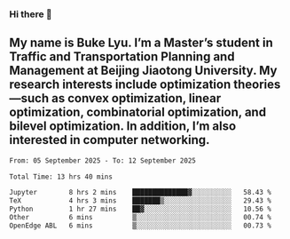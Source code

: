 ### Hi there 👋
## My name is Buke Lyu. I’m a Master’s student in Traffic and Transportation Planning and Management at Beijing Jiaotong University. My research interests include optimization theories—such as convex optimization, linear optimization, combinatorial optimization, and bilevel optimization. In addition, I’m also interested in computer networking.
<!--START_SECTION:waka-->

```txt
From: 05 September 2025 - To: 12 September 2025

Total Time: 13 hrs 40 mins

Jupyter        8 hrs 2 mins    ██████████████▓░░░░░░░░░░   58.43 %
TeX            4 hrs 3 mins    ███████▒░░░░░░░░░░░░░░░░░   29.43 %
Python         1 hr 27 mins    ██▓░░░░░░░░░░░░░░░░░░░░░░   10.56 %
Other          6 mins          ▒░░░░░░░░░░░░░░░░░░░░░░░░   00.74 %
OpenEdge ABL   6 mins          ▒░░░░░░░░░░░░░░░░░░░░░░░░   00.73 %
```

<!--END_SECTION:waka-->
<!--
**Bookervsky/Bookervsky** is a ✨ _special_ ✨ repository because its `README.md` (this file) appears on your GitHub profile.

Here are some ideas to get you started:

- 🔭 I’m currently working on ...
- 🌱 I’m currently learning ...
- 👯 I’m looking to collaborate on ...
- 🤔 I’m looking for help with ...
- 💬 Ask me about ...
- 📫 How to reach me: ...
- 😄 Pronouns: ...
- ⚡ Fun fact: ...
-->
